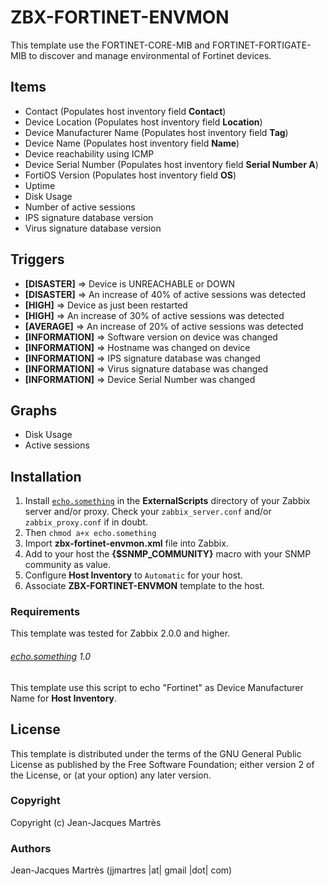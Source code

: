 ZBX-FORTINET-ENVMON
===================

This template use the FORTINET-CORE-MIB and FORTINET-FORTIGATE-MIB to discover and manage environmental of Fortinet devices.

Items
-----

  * Contact (Populates host inventory field **Contact**)
  * Device Location (Populates host inventory field **Location**)
  * Device Manufacturer Name (Populates host inventory field **Tag**)
  * Device Name (Populates host inventory field **Name**)
  * Device reachability using ICMP
  * Device Serial Number (Populates host inventory field **Serial Number A**)
  * FortiOS Version (Populates host inventory field **OS**)
  * Uptime
  * Disk Usage
  * Number of active sessions
  * IPS signature database version
  * Virus signature database version

Triggers
--------

  * **[DISASTER]** => Device is UNREACHABLE or DOWN
  * **[DISASTER]** => An increase of 40% of active sessions was detected
  * **[HIGH]** => Device as just been restarted
  * **[HIGH]** => An increase of 30% of active sessions was detected
  * **[AVERAGE]** => An increase of 20% of active sessions was detected
  * **[INFORMATION]** => Software version on device was changed
  * **[INFORMATION]** => Hostname was changed on device
  * **[INFORMATION]** => IPS signature database was changed
  * **[INFORMATION]** => Virus signature database was changed
  * **[INFORMATION]** => Device Serial Number was changed

Graphs
------

  * Disk Usage
  * Active sessions

Installation
------------

1. Install [`echo.something`](https://github.com/jjmartres/Zabbix/tree/master/zbx-scripts/echo.something) in the **ExternalScripts** directory of your Zabbix server and/or proxy. Check your `zabbix_server.conf` and/or `zabbix_proxy.conf` if in doubt.
2. Then `chmod a+x echo.something`
3. Import **zbx-fortinet-envmon.xml** file into Zabbix.
4. Add to your host the **{$SNMP_COMMUNITY}** macro with your SNMP community as value.
5. Configure **Host Inventory** to `Automatic` for your host.
6. Associate **ZBX-FORTINET-ENVMON** template to the host.
 
### Requirements

This template was tested for Zabbix 2.0.0 and higher.

###### [echo.something](https://github.com/jjmartres/Zabbix/tree/master/zbx-scripts/echo.something) 1.0

This template use this script to echo "Fortinet" as Device Manufacturer Name for **Host Inventory**.

License
-------

This template is distributed under the terms of the GNU General Public License as published by the Free Software Foundation; either version 2 of the  License, or (at your option) any later version.

### Copyright

  Copyright (c) Jean-Jacques Martrès

### Authors
  
  Jean-Jacques Martrès
  (jjmartres |at| gmail |dot| com)
